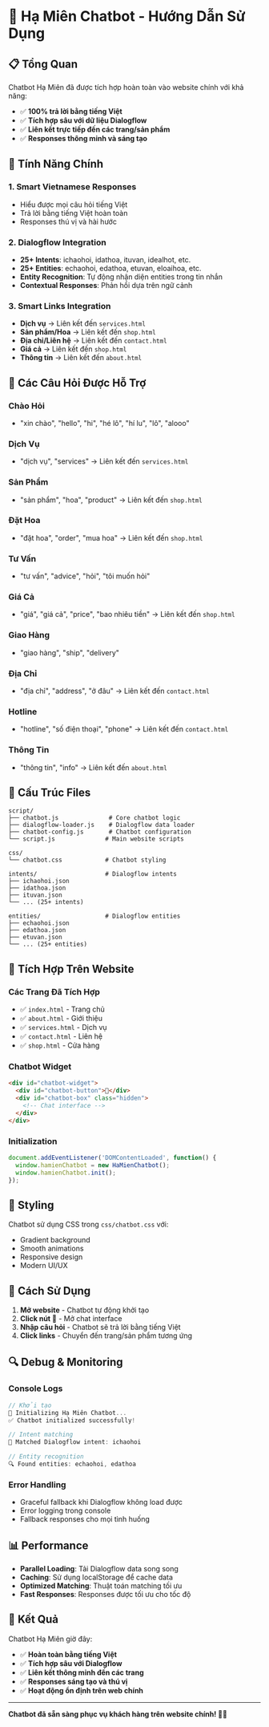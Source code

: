 # 🌸 Hạ Miên Chatbot - Hướng Dẫn Sử Dụng

## 📋 Tổng Quan

Chatbot Hạ Miên đã được tích hợp hoàn toàn vào website chính với khả năng:
- ✅ **100% trả lời bằng tiếng Việt**
- ✅ **Tích hợp sâu với dữ liệu Dialogflow**
- ✅ **Liên kết trực tiếp đến các trang/sản phẩm**
- ✅ **Responses thông minh và sáng tạo**

## 🚀 Tính Năng Chính

### 1. **Smart Vietnamese Responses**
- Hiểu được mọi câu hỏi tiếng Việt
- Trả lời bằng tiếng Việt hoàn toàn
- Responses thú vị và hài hước

### 2. **Dialogflow Integration**
- **25+ Intents**: ichaohoi, idathoa, ituvan, idealhot, etc.
- **25+ Entities**: echaohoi, edathoa, etuvan, eloaihoa, etc.
- **Entity Recognition**: Tự động nhận diện entities trong tin nhắn
- **Contextual Responses**: Phản hồi dựa trên ngữ cảnh

### 3. **Smart Links Integration**
- **Dịch vụ** → Liên kết đến `services.html`
- **Sản phẩm/Hoa** → Liên kết đến `shop.html`
- **Địa chỉ/Liên hệ** → Liên kết đến `contact.html`
- **Giá cả** → Liên kết đến `shop.html`
- **Thông tin** → Liên kết đến `about.html`

## 🎯 Các Câu Hỏi Được Hỗ Trợ

### **Chào Hỏi**
- "xin chào", "hello", "hi", "hé lô", "hí lu", "lô", "alooo"

### **Dịch Vụ**
- "dịch vụ", "services" → Liên kết đến `services.html`

### **Sản Phẩm**
- "sản phẩm", "hoa", "product" → Liên kết đến `shop.html`

### **Đặt Hoa**
- "đặt hoa", "order", "mua hoa" → Liên kết đến `shop.html`

### **Tư Vấn**
- "tư vấn", "advice", "hỏi", "tôi muốn hỏi"

### **Giá Cả**
- "giá", "giá cả", "price", "bao nhiêu tiền" → Liên kết đến `shop.html`

### **Giao Hàng**
- "giao hàng", "ship", "delivery"

### **Địa Chỉ**
- "địa chỉ", "address", "ở đâu" → Liên kết đến `contact.html`

### **Hotline**
- "hotline", "số điện thoại", "phone" → Liên kết đến `contact.html`

### **Thông Tin**
- "thông tin", "info" → Liên kết đến `about.html`

## 🔧 Cấu Trúc Files

```
script/
├── chatbot.js              # Core chatbot logic
├── dialogflow-loader.js    # Dialogflow data loader
├── chatbot-config.js       # Chatbot configuration
└── script.js              # Main website scripts

css/
└── chatbot.css            # Chatbot styling

intents/                   # Dialogflow intents
├── ichaohoi.json
├── idathoa.json
├── ituvan.json
└── ... (25+ intents)

entities/                  # Dialogflow entities
├── echaohoi.json
├── edathoa.json
├── etuvan.json
└── ... (25+ entities)
```

## 📱 Tích Hợp Trên Website

### **Các Trang Đã Tích Hợp**
- ✅ `index.html` - Trang chủ
- ✅ `about.html` - Giới thiệu
- ✅ `services.html` - Dịch vụ
- ✅ `contact.html` - Liên hệ
- ✅ `shop.html` - Cửa hàng

### **Chatbot Widget**
```html
<div id="chatbot-widget">
  <div id="chatbot-button">💬</div>
  <div id="chatbot-box" class="hidden">
    <!-- Chat interface -->
  </div>
</div>
```

### **Initialization**
```javascript
document.addEventListener('DOMContentLoaded', function() {
  window.hamienChatbot = new HaMienChatbot();
  window.hamienChatbot.init();
});
```

## 🎨 Styling

Chatbot sử dụng CSS trong `css/chatbot.css` với:
- Gradient background
- Smooth animations
- Responsive design
- Modern UI/UX

## 🚀 Cách Sử Dụng

1. **Mở website** - Chatbot tự động khởi tạo
2. **Click nút 💬** - Mở chat interface
3. **Nhập câu hỏi** - Chatbot sẽ trả lời bằng tiếng Việt
4. **Click links** - Chuyển đến trang/sản phẩm tương ứng

## 🔍 Debug & Monitoring

### **Console Logs**
```javascript
// Khởi tạo
🚀 Initializing Hạ Miên Chatbot...
✅ Chatbot initialized successfully!

// Intent matching
🎯 Matched Dialogflow intent: ichaohoi

// Entity recognition
🔍 Found entities: echaohoi, edathoa
```

### **Error Handling**
- Graceful fallback khi Dialogflow không load được
- Error logging trong console
- Fallback responses cho mọi tình huống

## 📊 Performance

- **Parallel Loading**: Tải Dialogflow data song song
- **Caching**: Sử dụng localStorage để cache data
- **Optimized Matching**: Thuật toán matching tối ưu
- **Fast Responses**: Responses được tối ưu cho tốc độ

## 🎉 Kết Quả

Chatbot Hạ Miên giờ đây:
- ✅ **Hoàn toàn bằng tiếng Việt**
- ✅ **Tích hợp sâu với Dialogflow**
- ✅ **Liên kết thông minh đến các trang**
- ✅ **Responses sáng tạo và thú vị**
- ✅ **Hoạt động ổn định trên web chính**

---

**Chatbot đã sẵn sàng phục vụ khách hàng trên website chính! 🌸✨**





